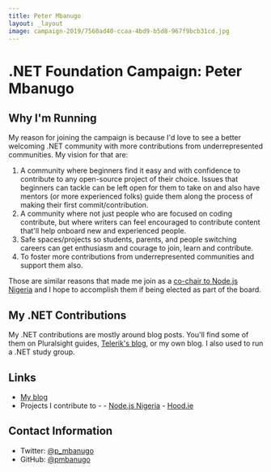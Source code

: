 ```yaml
---
title: Peter Mbanugo
layout: _layout
image: campaign-2019/7560ad40-ccaa-4bd9-b5d8-967f9bcb31cd.jpg
---
```


# .NET Foundation Campaign: Peter Mbanugo

## Why I'm Running
My reason for joining the campaign is because I'd love to see a better welcoming .NET community with more contributions from underrepresented communities. My vision for that are:

1. A community where beginners find it easy and with confidence to contribute to any open-source project of their choice. Issues that beginners can tackle can be left open for them to take on and also have mentors (or more experienced folks) guide them along the process of making their first commit/contribution.
2. A community where not just people who are focused on coding contribute, but where writers can feel encouraged to contribute content that'll help onboard new and experienced people. 
3. Safe spaces/projects so students, parents, and people switching careers can get enthusiasm and courage to join, learn and contribute.
4. To foster more contributions from underrepresented communities and support them also.

Those are similar reasons that made me join as a [co-chair to Node.js Nigeria](https://github.com/nodejsnigeria/admin/blob/master/members.md) and I hope to accomplish them if being elected as part of the board.

## My .NET Contributions
My .NET contributions are mostly around blog posts. You'll find some of them on Pluralsight guides, [Telerik's blog](https://www.telerik.com/blogs/author/peter-mbanugo), or my own blog. I also used to run a .NET study group.

## Links
* [My blog](http://pmbanugo.me)
* Projects I contribute to - 
        - [Node.js Nigeria](https://github.com/nodejsnigeria/admin) 
        - [Hood.ie](https://github.com/hoodiehq)

## Contact Information
* Twitter: [@p_mbanugo](https://twitter.com/p_mbanugo)
* GitHub: [@pmbanugo](https://github.com/pmbanugo)
